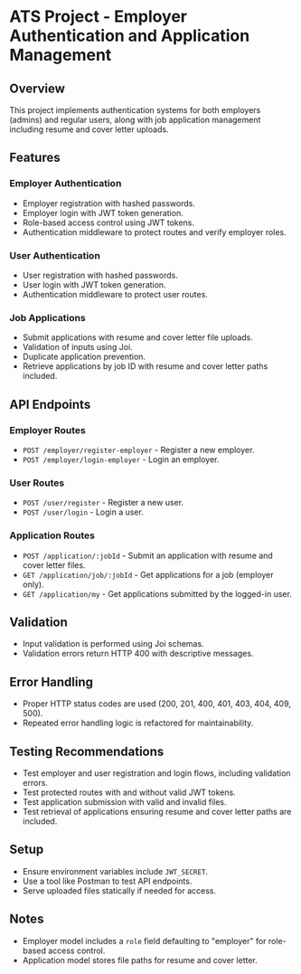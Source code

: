 # ATS Project - Employer Authentication and Application Management

## Overview

This project implements authentication systems for both employers (admins) and regular users, along with job application management including resume and cover letter uploads.

## Features

### Employer Authentication
- Employer registration with hashed passwords.
- Employer login with JWT token generation.
- Role-based access control using JWT tokens.
- Authentication middleware to protect routes and verify employer roles.

### User Authentication
- User registration with hashed passwords.
- User login with JWT token generation.
- Authentication middleware to protect user routes.

### Job Applications
- Submit applications with resume and cover letter file uploads.
- Validation of inputs using Joi.
- Duplicate application prevention.
- Retrieve applications by job ID with resume and cover letter paths included.

## API Endpoints

### Employer Routes
- `POST /employer/register-employer` - Register a new employer.
- `POST /employer/login-employer` - Login an employer.

### User Routes
- `POST /user/register` - Register a new user.
- `POST /user/login` - Login a user.

### Application Routes
- `POST /application/:jobId` - Submit an application with resume and cover letter files.
- `GET /application/job/:jobId` - Get applications for a job (employer only).
- `GET /application/my` - Get applications submitted by the logged-in user.

## Validation

- Input validation is performed using Joi schemas.
- Validation errors return HTTP 400 with descriptive messages.

## Error Handling

- Proper HTTP status codes are used (200, 201, 400, 401, 403, 404, 409, 500).
- Repeated error handling logic is refactored for maintainability.

## Testing Recommendations

- Test employer and user registration and login flows, including validation errors.
- Test protected routes with and without valid JWT tokens.
- Test application submission with valid and invalid files.
- Test retrieval of applications ensuring resume and cover letter paths are included.

## Setup

- Ensure environment variables include `JWT_SECRET`.
- Use a tool like Postman to test API endpoints.
- Serve uploaded files statically if needed for access.

## Notes

- Employer model includes a `role` field defaulting to "employer" for role-based access control.
- Application model stores file paths for resume and cover letter.

